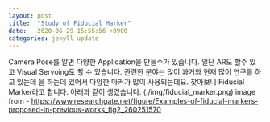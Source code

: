 ```yaml
---
layout: post
title:  "Study of Fiducial Marker"
date:   2020-06-29 15:55:56 +0900
categories: jekyll update
---
```


Camera Pose를 알면 다양한 Application을 만들수가 있습니다. 일단 AR도 할수 있고 Visual Servoing도 할 수 있습니다.
관련한 분야는 많이 과거와 현재 많이 연구를 하고 있는데 을 하는데 있어서 다양한 마커가 많이 사용되는데요. 찾아보니 Fiducial Marker라고 합니다.
아래과 같이 생겼습니다.
(./img/fiducial_marker.png)
image from - https://www.researchgate.net/figure/Examples-of-fiducial-markers-proposed-in-previous-works_fig2_260251570





